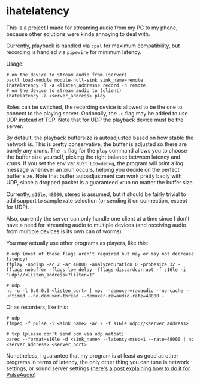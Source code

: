 # ihatelatency

This is a project I made for streaming audio from my PC to my phone,
because other solutions were kinda annoying to deal with.

Currently, playback is handled via `cpal` for maximum compatibility, but
recording is handled via `pipewire` for minimum latency.

Usage:

```shell
# on the device to stream audio from (server)
pactl load-module module-null-sink sink_name=remote
ihatelatency -l -a <listen_address> record -n remote
# on the device to stream audio to (client)
ihatelatency -a <server_address> play
```

Roles can be switched, the recording device is allowed to be the one to
connect to the playing server. Optionally, the `-u` flag may be added to
use UDP instead of TCP. Note that for UDP the playback device must be
the server.

By default, the playback buffersize is autoadjusted based on how stable
the network is. This is pretty conservative, the buffer is adjusted so
there are barely any xruns. The `-s` flag for the `play` command allows
you to choose the buffer size yourself, picking the right balance
between latency and xruns. If you set the env var `RUST_LOG=debug`, the
program will print a log message whenever an xrun occurs, helping you
decide on the perfect buffer size. Note that buffer autoadjustment can
work pretty badly with UDP, since a dropped packet is a guaranteed xrun
no matter the buffer size.

Currently, `s16le`, `48000`, stereo is assumed, but it should be fairly
trivial to add support to sample rate selection (or sending it on
connection, except for UDP).

Also, currently the server can only handle one client at a time since I
don't have a need for streaming audio to multiple devices (and receiving
audio from multiple devices is its own can of worms).

You may actually use other programs as players, like this:

```shell
# udp (most of these flags aren't required but may or may not decrease latency)
ffplay -nodisp -ac 2 -ar 48000 -analyzeduration 0 -probesize 32 -fflags nobuffer -flags low_delay -fflags discardcorrupt -f s16le -i "udp://<listen_address>?listen=1"

# udp
nc -u -l 0.0.0.0 <listen_port> | mpv --demuxer=rawaudio --no-cache --untimed --no-demuxer-thread --demuxer-rawaudio-rate=48000 -
```

Or as recorders, like this:

```shell
# udp
ffmpeg -f pulse -i <sink_name> -ac 2 -f s16le udp://<server_address>

# tcp (please don't send pcm via udp netcat)
parec --format=s16le -d <sink_name> --latency-msec=1 --rate=48000 | nc <server_address> <server_port>
```

Nonetheless, I guarantee that my program is at least as good as other
programs in terms of latency, the only other thing you can tune is
network settings, or sound server settings ([here's a post explaining how
to do it for PulseAudio](https://juho.tykkala.fi/Pulseaudio-and-latency))
